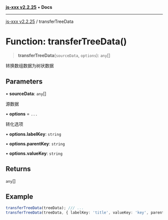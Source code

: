 [**js-xxx v2.2.25**](../README.md) • **Docs**

***

[js-xxx v2.2.25](../README.md) / transferTreeData

# Function: transferTreeData()

> **transferTreeData**(`sourceData`, `options`): `any`[]

转换数组数据为树状数据

## Parameters

• **sourceData**: `any`[]

源数据

• **options** = `...`

转化选项

• **options.labelKey**: `string`

• **options.parentKey**: `string`

• **options.valueKey**: `string`

## Returns

`any`[]

## Example

```ts
transferTreeData(treeData); /// ...
transferTreeData(treeData, { labelKey: 'title', valueKey: 'key', parentKey: 'parent' }); /// ...
```
